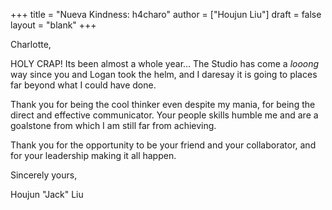 +++
title = "Nueva Kindness: h4charo"
author = ["Houjun Liu"]
draft = false
layout = "blank"
+++

Charlotte,

HOLY CRAP! Its been almost a whole year... The Studio has come a _looong_ way since you and Logan took the helm, and I daresay it is going to places far beyond what I could have done.

Thank you for being the cool thinker even despite my mania, for being the direct and effective communicator. Your people skills humble me and are a goalstone from which I am still far from achieving.

Thank you for the opportunity to be your friend and your collaborator, and for your leadership making it all happen.

Sincerely yours,

Houjun "Jack" Liu
